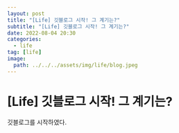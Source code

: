 ```yaml
---
layout: post
title: "[Life] 깃블로그 시작! 그 계기는?"
subtitle: "[Life] 깃블로그 시작! 그 계기는?"
date: 2022-08-04 20:30
categories:
  - life
tag: [life]
image:
  path: ../../../assets/img/life/blog.jpeg
---
```


# [Life] 깃블로그 시작! 그 계기는?

깃블로그를 시작하였다.
